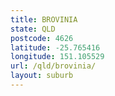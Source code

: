 ```yaml
---
title: BROVINIA
state: QLD
postcode: 4626
latitude: -25.765416
longitude: 151.105529
url: /qld/brovinia/
layout: suburb
---
```


